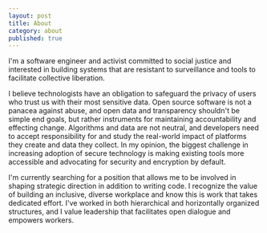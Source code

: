 ```yaml
---
layout: post
title: About
category: about
published: true
---
```


I'm a software engineer and activist committed to social justice and interested in building systems that are resistant to surveillance and tools to facilitate collective liberation.

I believe technologists have an obligation to safeguard the privacy of users who trust us with their most sensitive data. Open source software is not a panacea against abuse, and open data and transparency shouldn't be simple end goals, but rather instruments for maintaining accountability and effecting change. Algorithms and data are not neutral, and developers need to accept responsibility for and study the real-world impact of platforms they create and data they collect. In my opinion, the biggest challenge in increasing adoption of secure technology is making existing tools more accessible and advocating for security and encryption by default.

I'm currently searching for a position that allows me to be involved in shaping strategic direction in addition to writing code. I recognize the value of building an inclusive, diverse workplace and know this is work that takes dedicated effort. I've worked in both hierarchical and horizontally organized structures, and I value leadership that facilitates open dialogue and empowers workers.
